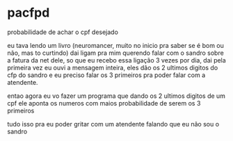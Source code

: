 # pacfpd
probabilidade de achar o cpf desejado 

eu tava lendo um livro (neuromancer, muito no inicio pra saber se é bom ou não, mas to curtindo) dai ligam pra mim querendo falar com o sandro sobre a fatura da net dele, so que eu recebo essa ligação 3 vezes por dia, dai pela primeira vez eu ouvi a mensagem inteira, eles dão os 2 ultimos digitos do cfp do sandro e eu preciso falar os 3 primeiros pra poder falar com a atendente.

entao agora eu vo fazer um programa que dando os 2 ultimos digitos de um cpf ele aponta os numeros com maios probabilidade de serem os 3 primeiros

tudo isso pra eu poder gritar com um atendente falando que eu não sou o sandro 
